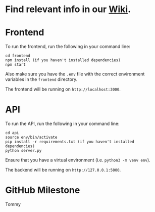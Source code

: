 # Find relevant info in our [Wiki](https://github.com/StanfordCS194/Win24-Team2/wiki).

# Frontend

To run the frontend, run the following in your command line:

```
cd frontend
npm install (if you haven't installed dependencies)
npm start
```

Also make sure you have the `.env` file with the correct environment variables in the `frontend` directory.

The frontend will be running on `http://localhost:3000`.

# API

To run the API, run the following in your command line:

```
cd api
source env/bin/activate
pip install -r requirements.txt (if you haven't installed dependencies)
python server.py
```

Ensure that you have a virtual environment (i.e. `python3 -m venv env`).

The backend will be running on `http://127.0.0.1:5000`.

# GitHub Milestone
Tommy

